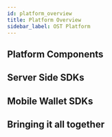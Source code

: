 ```yaml
---
id: platform_overview
title: Platform Overview
sidebar_label: OST Platform
---
```


## Platform Components

## Server Side SDKs

## Mobile Wallet SDKs

## Bringing it all together